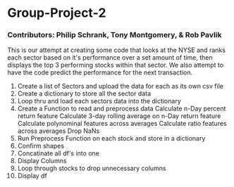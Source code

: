# Group-Project-2
### Contributors: Philip Schrank, Tony Montgomery, & Rob Pavlik

This is our attempt at creating some code that looks at the NYSE and ranks each sector based on it's performance over a set amount of time, then displays the top 3 performing stocks within that sector. We also attempt to have the code predict the performance for the next transaction.

1) Create a list of Sectors and upload the data for each as its own csv file
2) Create a dictionary to store all the sector data
3) Loop thru and load each sectors data into the dictionary
4) Create a Function to read and preprocess data
    Calculate n-Day percent return feature
    Calculate 3-day rolling average on n-Day return feature
    Calculate polynominal features across averages
    Calculate ratio features across averages
    Drop NaNs
5) Run Preprocess Function on each stock and store in a dictionary
6) Confirm shapes
7) Concatinate all df's into one
8) Display Columns
9) Loop through stocks to drop unnecessary columns
10) Display df
